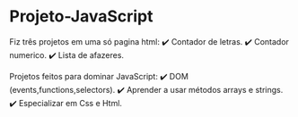 # Projeto-JavaScript
Fiz três projetos em uma só pagina html: 
✔️ Contador de letras.
✔️ Contador numerico.
✔️ Lista de afazeres.

Projetos feitos para dominar JavaScript:
✔️ DOM (events,functions,selectors).
✔️ Aprender a usar métodos arrays e strings.
✔️ Especializar em Css e Html.
